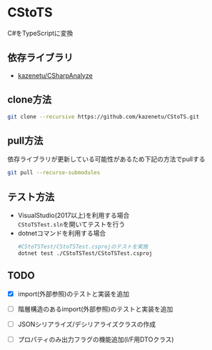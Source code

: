 # CStoTS
C#をTypeScriptに変換

## 依存ライブラリ
* [kazenetu/CSharpAnalyze](https://github.com/kazenetu/CSharpAnalyze)

## clone方法
```sh
git clone --recursive https://github.com/kazenetu/CStoTS.git
```

## pull方法
依存ライブラリが更新している可能性があるため下記の方法でpullする  
```sh
git pull --recurse-submodules
```

## テスト方法
* VisualStudio(2017以上)を利用する場合  
  ```CStoTSTest.sln```を開いてテストを行う
* dotnetコマンドを利用する場合
  ```sh
  #CStoTSTest/CStoTSTest.csprojのテストを実施
  dotnet test ./CStoTSTest/CStoTSTest.csproj
  ```

## TODO
* [X] import(外部参照)のテストと実装を追加
* [ ] 階層構造のあるimport(外部参照)のテストと実装を追加
* [ ] JSONシリアライズ/デシリアライズクラスの作成
* [ ] プロパティのみ出力フラグの機能追加(I/F用DTOクラス)


